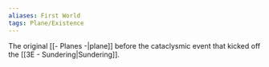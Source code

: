 ```yaml
---
aliases: First World
tags: Plane/Existence
---
```

The original [[- Planes -|plane]] before the cataclysmic event that kicked off the [[3E - Sundering|Sundering]].